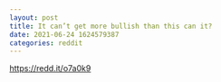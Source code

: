```yaml
--- 
layout: post 
title: It can’t get more bullish than this can it? 
date: 2021-06-24 1624579387 
categories: reddit 
--- 
```

https://redd.it/o7a0k9